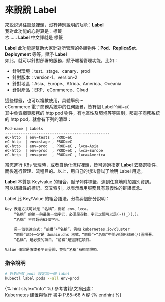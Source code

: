 # 來說說 Label

來説説過往篇章裡頭，沒有特別說明的功能：**Label**  
我對此功能的心得算是：標籤  
ㄜ...... **Label** 中文譯就是 標籤

**Label** 此功能是幫助大家針對所管理的各類物件：**Pod**、**ReplicaSet**、**Deployment** 等等，賦予 **Label**  
如此，就可以針對部署的服務，賦予暱稱管理功能，比如：

* 針對環境：test、stage、canary、prod
* 針對版本：version-1、version-2
* 針對地區：Asia、Europe、Africa、America、Oceania
* 針對產品：ERP、eCommerce、Cloud

這些標籤，也可以複數使用，具體舉例～  
eCommerce 電子商務系統中的任何服務，皆有個 Label`PROD=eC`  
其中負責網頁服務的 http pod 物件，有地區性及環境等等區別，那電子商務系統的 http pod，就會有下列的清單：

```text
Pod-name | Labels
-----------------------------------------------
eC-http  | env=tests , PROD=eC
eC-http  | env=stage , PROD=eC
eC-http  | env=prod  , PROD=eC , loca=Asia
eC-http  | env=prod  , PROD=eC , loca=Europe
eC-http  | env=prod  , PROD=eC , loca=America

```

當您進行 K8s 管理時，或者自動化流程裡頭，皆可透過指定 **Label** 去篩選物件，而後進行管理、流程目的。以上，用自己的想法嘗試了說明 Label 用途。

**Label** 本質是 Key/value 的組合，賦予物件標籤，達到任意地附加識別資訊。  
可以組織性的標記、交叉索引，以表示應用服務具有意義性的群組概念。

Label 此 Key/Value 的組合語法，分為兩個部分說明：

```text
Key 表達方式可以是 “名稱”，例如 env、loca。
    “名稱” 的第一與最後一個字元，必須是英數，字元之間可以是(-)(_)(.)。
    “名稱” 不可超過63個字元。
    
    另一個表達方式：“前綴”+“名稱”，例如 kubernetes.io/cluster
    “前綴”部分一定是 domain.dns 格式，“前綴”+“名稱”中間必須用斜線(/)區隔著。
    “名稱”，是必要的項目，“前綴”是選擇性項目。

Value 僅需是值或者字元呈現，並與“名稱”有相同規範。

```

### 指令說明

```bash
# 針對所有 pods 設定同一個 label
kubectl label pods --all env=prod

```

{% hint style="info" %}
參考書籍\文章出處：   
Kubernetes 建置與執行 書中 P.65~66 內容
{% endhint %}



